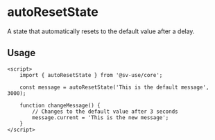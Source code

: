 # autoResetState

A state that automatically resets to the default value after a delay.

## Usage

```svelte
<script>
	import { autoResetState } from '@sv-use/core';

	const message = autoResetState('This is the default message', 3000);

	function changeMessage() {
        // Changes to the default value after 3 seconds
		message.current = 'This is the new message';
	}
</script>
```
